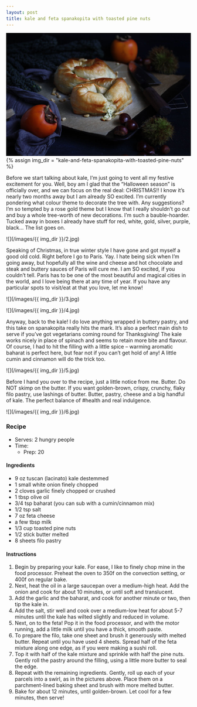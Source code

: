 ```yaml
---
layout: post
title: kale and feta spanakopita with toasted pine nuts
---
```

![](/images/kale-and-feta-spanakopita-with-toasted-pine-nuts/1.jpg)
{% assign img_dir = "kale-and-feta-spanakopita-with-toasted-pine-nuts" %}

Before we start talking about kale, I’m just going to vent all my festive excitement for you. Well, boy am I glad that the “Halloween season” is officially over, and we can focus on the real deal: CHRISTMAS!! I know it’s nearly two months away but I am already SO excited. I’m currently pondering what colour theme to decorate the tree with. Any suggestions? I’m so tempted by a rose gold theme but I know that I really shouldn’t go out and buy a whole tree-worth of new decorations. I’m such a bauble-hoarder. Tucked away in boxes I already have stuff for red, white, gold, silver, purple, black… The list goes on.

![](/images/{{ img_dir }}/2.jpg)

Speaking of Christmas, in true winter style I have gone and got myself a good old cold. Right before I go to Paris. Yay. I hate being sick when I’m going away, but hopefully all the wine and cheese and hot chocolate and steak and buttery sauces of Paris will cure me. I am SO excited, if you couldn’t tell. Paris has to be one of the most beautiful and magical cities in the world, and I love being there at any time of year. If you have any particular spots to visit/eat at that you love, let me know!

![](/images/{{ img_dir }}/3.jpg)

![](/images/{{ img_dir }}/4.jpg)

Anyway, back to the kale! I do love anything wrapped in buttery pastry, and this take on spanakopita really hits the mark. It’s also a perfect main dish to serve if you’ve got vegetarians coming round for Thanksgiving! The kale works nicely in place of spinach and seems to retain more bite and flavour. Of course, I had to hit the filling with a little spice – warming aromatic baharat is perfect here, but fear not if you can’t get hold of any! A little cumin and cinnamon will do the trick too.

![](/images/{{ img_dir }}/5.jpg)

Before I hand you over to the recipe, just a little notice from me. Butter. Do NOT skimp on the butter. If you want golden-brown, crispy, crunchy, flaky filo pastry, use lashings of butter. Butter, pastry, cheese and a big handful of kale. The perfect balance of #health and real indulgence.

![](/images/{{ img_dir }}/6.jpg)

### Recipe
+ Serves: 2 hungry people
+ Time:
  + Prep: 20
#### Ingredients
+ 9 oz tuscan (lacinato) kale destemmed
+ 1 small white onion finely chopped
+ 2 cloves garlic finely chopped or crushed
+ 1 tbsp olive oil
+ 3/4 tsp baharat (you can sub with a cumin/cinnamon mix)
+ 1/2 tsp salt
+ 7 oz feta cheese
+ a few tbsp milk
+ 1/3 cup toasted pine nuts
+ 1/2 stick butter melted
+ 8 sheets filo pastry

#### Instructions
1. Begin by preparing your kale. For ease, I like to finely chop mine in the food processor. Preheat the oven to 350f on the convection setting, or 400f on regular bake.  
1. Next, heat the oil in a large saucepan over a medium-high heat. Add the onion and cook for about 10 minutes, or until soft and translucent.
1. Add the garlic and the baharat, and cook for another minute or two, then tip the kale in.
1. Add the salt, stir well and cook over a medium-low heat for about 5-7 minutes until the kale has wilted slightly and reduced in volume. 
1. Next, on to the feta! Pop it in the food processor, and with the motor running, add a little milk until you have a thick, smooth paste. 
1. To prepare the filo, take one sheet and brush it generously with melted butter. Repeat until you have used 4 sheets. Spread half of the feta mixture along one edge, as if you were making a sushi roll. 
1. Top it with half of the kale mixture and sprinkle with half the pine nuts. Gently roll the pastry around the filling, using a little more butter to seal the edge. 
1. Repeat with the remaining ingredients. Gently, roll up each of your parcels into a swirl, as in the pictures above. Place them on a parchment-lined baking sheet and brush with more melted butter. 
1. Bake for about 12 minutes, until golden-brown. Let cool for a few minutes, then serve!
